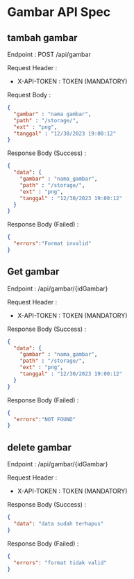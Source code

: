 # Gambar API Spec

## tambah gambar

Endpoint : POST /api/gambar

Request Header :
- X-API-TOKEN : TOKEN (MANDATORY)

Request Body :
```json
{
  "gambar" : "nama gambar",
  "path" : "/storage/",
  "ext" : "png",
  "tanggal" : "12/30/2023 19:00:12"
}
```
Response Body (Success) :

```json
{
  "data": {
    "gambar" : "nama_gambar",
    "path" : "/storage/",
    "ext" : "png",
    "tanggal" : "12/30/2023 19:00:12"
  }
}
```
Response Body (Failed) :

```json
{
  "errors":"Format invalid"
}
```

## Get gambar
Endpoint : /api/gambar/{idGambar}

Request Header :
- X-API-TOKEN : TOKEN (MANDATORY)

Response Body (Success) :
```json
{
  "data": {
    "gambar" : "nama_gambar",
    "path" : "/storage/",
    "ext" : "png",
    "tanggal" : "12/30/2023 19:00:12"
  }
}
```

Response Body (Failed) :

```json
{
  "errors":"NOT FOUND"
}
```

## delete gambar

Endpoint : /api/gambar/{idGambar}

Request Header :
- X-API-TOKEN : TOKEN (MANDATORY)

Response Body (Success) :

```json
{
  "data": "data sudah terhapus"
}
```

Response Body (Failed) :

```json
{
  "errors": "format tidak valid"
}
```
